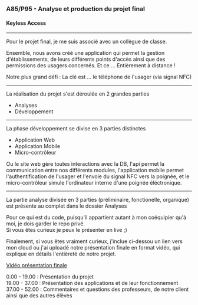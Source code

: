 <h3>A85/P95 - Analyse et production du projet final</h3>
<h4>Keyless Access</h4>
<hr>

Pour le projet final, je me suis associé avec un collègue de classe. <br>

Ensemble, nous avons créé une application qui permet la gestion d'établissements, de leurs différents points d'accès ainsi que des permissions des usagers concernés. Et ce ... Entièrement à distance !<br>  

Notre plus grand défi : La clé est ... le téléphone de l'usager (via signal NFC)<br>

<hr>

La réalisation du projet s'est déroulée en 2 grandes parties
<ul>
    <li>Analyses</li>
    <li>Développement</li>
</ul>

<hr>

La phase développement se divise en 3 parties distinctes
<ul>
    <li>Application Web</li>
    <li>Application Mobile</li>
    <li>Micro-contrôleur</li>
</ul>
Ou le site web gère toutes interactions avec la DB, l'api permet la communication entre nos différents modules, l'application mobile permet l'authentification de l'usager et l'envoie du signal NFC vers la poignée, et le micro-contrôleur simule l'ordinateur interne d'une poignée éléctronique.

<hr>

La partie analyse divisée en 3 parties (préliminaire, fonctionelle, organique) est présente au complet dans le dossier Analyses <br>

Pour ce qui est du code, puisqu'il appartient autant à mon coéquipier qu'à moi, je dois garder le repo privé. <br>
Si vous êtes curieux je peux le présenter en live ;) <br> 

Finalement, si vous êtes vraiment curieux, j'inclue ci-dessou un lien vers mon cloud ou j'ai uploadé notre présentation finale en format vidéo, qui explique en détails l'entièreté de notre projet. <br>

<a href="https://drive.google.com/drive/folders/1lCH-bVsEPoWix0t3zDL6JuZslioF00EW">Vidéo présentation finale</a>

0.00 - 19.00 : Présentation du projet <br>
19.00 - 37.00 : Présentation des applications et de leur fonctionnement <br>
37.00 - 52.00 : Commentaires et questions des professeurs, de notre client ainsi que des autres élèves <br>



